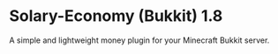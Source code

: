 # Solary-Economy (Bukkit) 1.8
A simple and lightweight money plugin for your Minecraft Bukkit server.
